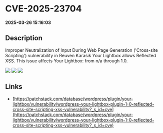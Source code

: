 # CVE-2025-23704

**2025-03-26 15:16:03**

## Description
Improper Neutralization of Input During Web Page Generation ('Cross-site Scripting') vulnerability in Reuven Karasik Your Lightbox allows Reflected XSS. This issue affects Your Lightbox: from n/a through 1.0.

![](https://img.shields.io/static/v1?label=Score&message=7.1&color=red)
![](https://img.shields.io/static/v1?label=Severity&message=HIGH&color=red)
![](https://img.shields.io/static/v1?label=CWE&message=XSS&color=green)

## Links
- [https://patchstack.com/database/wordpress/plugin/your-lightbox/vulnerability/wordpress-your-lightbox-plugin-1-0-reflected-cross-site-scripting-xss-vulnerability?_s_id=cve](https://patchstack.com/database/wordpress/plugin/your-lightbox/vulnerability/wordpress-your-lightbox-plugin-1-0-reflected-cross-site-scripting-xss-vulnerability?_s_id=cve)
